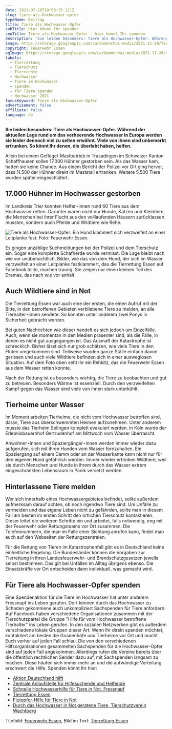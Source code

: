 ```yaml
---
date: 2021-07-20T10:59:15.121Z
slug: tiere-als-hochwasser-opfer
typeName: Beitrag
title: Tiere als Hochwasser-Opfer
subTitle: Hier könnt Ihr spenden
seoTitle: Tiere als Hochwasser-Opfer – hier könnt Ihr spenden
description: 'Sie leiden besonders: Tiere als Hochwasser-Opfer. Während der aktuellen Lage rund um das verheerende Hochwasser in Europa werden sie leider dennoch viel zu selten erwähnt. Viele von ihnen sind unbemerkt ertrunken. So könnt Ihr denen, die überlebt haben, helfen.'
image: https://storage.googleapis.com/cardamonchai-media/2021-11-20/feuerwehr-essen-jpg-imagine-080808_818669_1024_768/640.webp
copyright: Feuerwehr Essen
ogImage: https://storage.googleapis.com/cardamonchai-media/2021-11-20/tierrettung-essen-png-imagine-c8b8b8_93927d_1200_628/640.webp
labels:
  - Tierrettung
  - Tierschutz
  - Tierrechte
  - Hochwasser
  - Tiere im Hochwasser
  - spenden
  - für Tiere spenden
  - Hochwasser 2021
focusKeyword: Tiere als Hochwasser-Opfer
advertisement: false
affiliate: false
language: de
---
```


**Sie leiden besonders: Tiere als Hochwasser-Opfer. Während der aktuellen Lage rund um das verheerende Hochwasser in Europa werden sie leider dennoch viel zu selten erwähnt. Viele von ihnen sind unbemerkt ertrunken. So könnt Ihr denen, die überlebt haben, helfen.**

Allein bei einem Geflügel-Mastbetrieb in Trasadingen im Schweizer Kanton Schaffhausen sollen 17.000 Hühner gestorben sein. Als das Wasser kam, hatten sie keine Chance. Aus einem Bericht der Polizei vor Ort ging hervor, dass 11.500 der Hühner direkt im Maststall ertranken. Weitere 5.500 Tiere wurden später eingeschläfert.

## 17.000 Hühner im Hochwasser gestorben

Im Landkreis Trier konnten Helfer⋆innen rund 60 Tiere aus dem Hochwasser retten. Darunter waren nicht nur Hunde, Katzen und Kleintiere, die Menschen bei ihrer Flucht aus den volllaufenden Häusern zurücklassen mussten, sondern auch Pferde und Wildtiere wie Rehe.

![Tiere als Hochwasser-Opfer: Ein Hund klammert sich verzweifelt an einer Leitplanke fest. Foto: Feuerwehr Essen.](https://storage.googleapis.com/cardamonchai-media/2021-11-20/tierrettung-essen-jpg-imagine-c8b8b8_9e9892_1024_768/640.webp 'Tiere als Hochwasser-Opfer: Ein Hund klammert sich verzweifelt an einer Leitplanke fest. Foto: Feuerwehr Essen.')

Es gingen unzählige Suchmeldungen bei der Polizei und dem Tierschutz ein. Sogar eine komplette Schafherde wurde vermisst. Die Lage bleibt nach wie vor unübersichtlich. Bilder, wie das von dem Hund, der sich im Wasser verzweifelt an einer Leitplanke festklammert, das die Tierrettung Essen auf Facebook teilte, machen traurig. Sie zeigen nur einen kleinen Teil des Dramas, das nach wie vor anhält.

## Auch Wildtiere sind in Not

Die Tierrettung Essen war auch eine der ersten, die einen Aufruf mit der Bitte, in den betroffenen Gebieten verbliebene Tiere zu melden, an alle Tierhalter⋆innen sendete. So konnten unter anderem zwei Ponys in Sicherheit gebracht werden.

Bei guten Nachrichten wie dieser handelt es sich jedoch um Einzelfälle. Auch, wenn sie momentan in den Medien präsenter sind, als die Fälle, in denen es nicht gut ausgegangen ist. Das Ausmaß der Katastrophe ist schrecklich. Bisher lässt sich nur grob schätzen, wie viele Tiere in den Fluten umgekommen sind. Teilweise wurden ganze Ställe einfach davon gerissen und auch viele Wildtiere befinden sich in einer ausweglosen Situation. Auf dem Foto oben seht Ihr ein Rehkitz, das die Feuerwehr Essen aus dem Wasser retten konnte.

Nach der Rettung ist es besonders wichtig, die Tiere zu beobachten und gut zu betreuen. Besonders Wärme ist essenziell. Durch den verzweifelten Kampf gegen das Wasser sind viele von ihnen stark unterkühlt.

## Tierheime unter Wasser

Im Moment arbeiten Tierheime, die nicht vom Hochwasser betroffen sind, daran, Tiere aus überschwemmten Heimen aufzunehmen. Unter anderem musste das Tierheim Solingen komplett evakuiert werden. In Köln wurde der Erlebnisbauernhof Gertrudenhof am Mittwoch vom Wasser überrascht.

Anwohner⋆innen und Spaziergänger⋆innen werden immer wieder dazu aufgerufen, sich mit ihren Hunden vom Wasser fernzuhalten. Ein Spaziergang auf einem Damm oder an der Wasserkante kann nicht nur für den eigenen Hund gefährlich werden. Immer wieder ertrinken Wildtiere, weil sie durch Menschen und Hunde in ihrem durch das Wasser extrem eingeschränkten Lebensraum in Panik versetzt werden.

## Hinterlassene Tiere melden

Wer sich innerhalb eines Hochwassergebietes befindet, sollte außerdem aufmerksam darauf achten, ob noch irgendwo Tiere sind. Um Unfälle zu vermeiden und das eigene Leben nicht zu gefährden, sollte man in diesem Fall am besten im ersten Schritt den örtlichen Tierschutz kontaktieren. Dieser leitet die weiteren Schritte ein und arbeitet, falls notwendig, eng mit der Feuerwehr oder Rettungsteams vor Ort zusammen. Die Telefonnummern, die man im Falle einer Sichtung anrufen kann, findet man auch auf den Webseiten der Rettungszentralen.

Für die Rettung von Tieren im Katastrophenfall gibt es in Deutschland keine einheitliche Regelung. Die Bundesländer können die Vorgaben zur Tierrettung in ihren Landesfeuerwehr- und Brandschutzgesetzen jeweils selbst bestimmen. Das gilt bei Unfällen im Alltag übrigens ebenso. Die Einsatzkräfte vor Ort entscheiden dann individuell, was gemacht wird.

## Für Tiere als Hochwasser-Opfer spenden

Eine Spendenaktion für die Tiere im Hochwasser hat unter anderem Fressnapf ins Leben gerufen. Dort können durch das Hochwasser zu Schaden gekommene auch unkompliziert Sachspenden für Tiere anfordern. Auf Facebook haben verschiedene Organisationen zusammen mit der Tierschutzpartei die Gruppe "Hilfe für vom Hochwasser betroffene Tierhalter" ins Leben gerufen. In den sozialen Netzwerken gibt es außerdem verschiedene lokale Gruppen dieser Art. Wenn Ihr direkt spenden möchtet, kontaktiert am besten die Gnadenhöfe und Tierheime vor Ort und macht Euch vorher auf jeden Fall schlau. Die von den verschiedenen Hilfsorganisationen gesammelten Sachspenden für die Hochwasser-Opfer sind auf jeden Fall angekommen. Allerdings rufen die Vereine bereits über die öffentlich rechtlichen Sender dazu auf, mit Sachspenden langsam zu machen. Diese häufen sich immer mehr an und die aufwändige Verteilung erschwert die Hilfe. Spenden könnt Ihr hier:

- [Aktion Deutschland hilft](https://www.aktion-deutschland-hilft.de/de/lp-hochwasser-deutschland/)
- [Zentrale Anlaufstelle für Hilfesuchende und Helfende](https://hochwasserhilfe-navi.de/)
- [Schnelle Hochwasserhilfe für Tiere in Not, Fressnapf](https://www.betterplace.org/de/fundraising-events/38319-schnelle-hochwasserhilfe-fuer-tierheime-in-not)
- [Tierrettung Essen](http://www.tierrettung-essen.de/4773.html)
- [Flutopfer-Hilfe für Tiere in Not](https://www.betterplace.org/de/projects/97695-flutopfer-hilfe-fuer-tiere-in-not)
- [Durch das Hochwasser in Not geratene Tiere, Tierschutzverein Wachtberg](https://www.betterplace.org/de/projects/85702-spendenaufruf-hochwasser-in-not-geratene-tiere-tierschutzverein-wachtberg)

Titelbild: [Feuerwehr Essen](https://www.feuerwehr-essen.com/), Bild im Text: [Tierrettung Essen](http://www.tierrettung-essen.de/4773.html)
